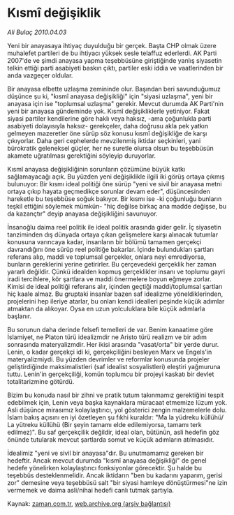 # Kısmî değişiklik

*Ali Bulaç 2010.04.03*

<tr><td class="metin" colspan="2" style="padding-top: 20px; padding-left: 5px; ">Yeni bir anayasaya ihtiyaç duyulduğu bir gerçek. Başta CHP olmak üzere muhalefet partileri de bu ihtiyacı yüksek sesle telaffuz ederlerdi. AK Parti 2007'de ve şimdi anayasa yapma teşebbüsüne giriştiğinde yanlış siyasetin telkin ettiği parti asabiyeti baskın çıktı, partiler eski iddia ve vaatlerinden bir anda vazgeçer oldular.</td></tr><tr><td class="metin" colspan="2" style="padding-top: 20px; padding-left: 5px; "><p>Bir anayasa elbette uzlaşma zemininde olur. Başından beri savunduğumuz düşünce şu ki, "kısmî anayasa değişikliği" için "siyasi uzlaşma", yeni bir anayasa için ise "toplumsal uzlaşma" gerekir. Mevcut durumda AK Parti'nin yeni bir anayasa gündeminde yok. Kısmî değişikliklerle yetiniyor. Fakat siyasi partiler kendilerine göre haklı veya haksız, -ama çoğunlukla parti asabiyeti dolayısıyla haksız- gerekçeler, daha doğrusu akla pek yatkın gelmeyen mazeretler öne sürüp söz konusu kısmî değişikliğe de karşı çıkıyorlar. Daha geri cephelerde mevzilenmiş iktidar seçkinleri, yani bürokratik geleneksel güçler, her ne suretle olursa olsun bu teşebbüsün akamete uğratılması gerektiğini söyleyip duruyorlar.
<p> Kısmî anayasa değişikliğinin sorunların çözümüne büyük katkı sağlamayacağı açık. Bu yüzden yeni değişiklikle ilgili iki görüş ortaya çıkmış bulunuyor: Bir kısmı ideal politiği öne sürüp "yeni ve sivil bir anayasa metni ortaya çıkıp hayata geçmedikçe sorunlar devam eder", düşüncesinden hareketle bu teşebbüse soğuk bakıyor. Bir kısmı ise -ki çoğunluğu bunların teşkil ettiğini söylemek mümkün- "hiç değilse birkaç ana madde değişse, bu da kazançtır" deyip anayasa değişikliğini savunuyor.
<p> İnsanoğlu daima reel politik ile ideal politik arasında gider gelir. İç siyasetin tanziminden dış dünyada ortaya çıkan gelişmelere karşı alınacak tutumlar konusuna varıncaya kadar, insanların bir bölümü tamamen gerçekçi davrandığını öne sürüp reel politiğe bakarlar. İçinde bulundukları şartları referans alıp, maddi ve toplumsal gerçekler, onlara neyi emrediyorsa, bunların gereklerini yerine getirirler. Bu çerçevedeki gerçeklik her zaman yararlı değildir. Çünkü idealden kopmuş gerçeklikler insanı ve toplumu gayri iradi tercihlere, kör şartlara ve maddi önermelere boyun eğmeye zorlar. Kimisi de ideal politiği referans alır, içinden geçtiği maddi/toplumsal şartları hiç kaale almaz. Bu gruptaki insanlar bazen saf idealizme yöneldiklerinden, projelerini hep ileriye atarlar, bu onları kendi idealleri peşinde küçük adımlar atmaktan da alıkoyar. Oysa en uzun yolculuklara bile küçük adımlarla başlanır.
<p> Bu sorunun daha derinde felsefi temelleri de var. Benim kanaatime göre İslamiyet, ne Platon türü idealizmdir ne Aristo türü realizm ve bir adım sonrasında materyalizmdir. Her ikisi arasında "vasat/orta" bir yerde durur. Lenin, o kadar gerçekçi idi ki, gerçekçiliğini besleyen Marx ve Engels'in materyalizmiydi. Bu yüzden devrimler ve reformlar konusunda projeler geliştirdiğinde maksimalistleri (saf idealist sosyalistleri) eleştiri yağmuruna tuttu. Lenin'in gerçekçiliği, komün toplumcu bir projeyi kaskatı bir devlet totalitarizmine götürdü.
<p> Bizim bu konuda nasıl bir zihni ve pratik tutum takınmamız gerektiğini tespit edebilmek için, Lenin veya başka kaynaklara müracaat etmemize lüzum yok. Asli düşünce mirasımız kolaylaştırıcı, yol gösterici zengin malzemelerle dolu. İslam bakış açısını en iyi özetleyen şu fıkhi kuraldır: "Ma la yüdreku küllühü/ La yütreku küllühü (Bir şeyin tamamı elde edilemiyorsa, tamamı terk edilmez)". Bu saf gerçekçilik değildir, ideal olan, bütünün, asli hedefin göz önünde tutularak mevcut şartlarda somut ve küçük adımların atılmasıdır.
<p> İdealimiz "yeni ve sivil bir anayasa"dır. Bu unutmamamız gereken bir hedeftir. Ancak mevcut durumda "kısmî anayasa değişikliği" de genel hedefe yönelirken kolaylaştırıcı fonksiyonlar görecektir. Şu halde bu teşebbüs desteklenmelidir. Ancak iktidarın "ben bu kadarını yaparım, gerisi zor" demesine veya teşebbüsü salt "bir siyasi hamleye dönüştürmesi"ne izin vermemek ve daima asli/nihai hedefi canlı tutmak şartıyla. <br/></p></p></p></p></p></p></td></tr>

Kaynak: [zaman.com.tr](http://zaman.com.tr/yazar.do?yazino=968863), [web.archive.org (arşiv bağlantısı)](http://web.archive.org/web/20100408140012/http://www.zaman.com.tr:80/yazar.do?yazino=968863)
